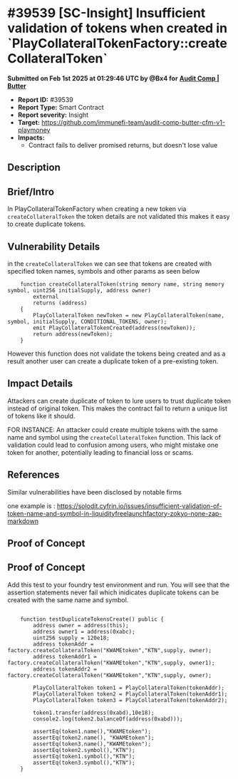 # #39539 \[SC-Insight] Insufficient validation of tokens when created in \`PlayCollateralTokenFactory::createCollateralToken\`

**Submitted on Feb 1st 2025 at 01:29:46 UTC by @Bx4 for** [**Audit Comp | Butter**](https://immunefi.com/audit-competition/audit-comp-butter)

* **Report ID:** #39539
* **Report Type:** Smart Contract
* **Report severity:** Insight
* **Target:** https://github.com/immunefi-team/audit-comp-butter-cfm-v1-playmoney
* **Impacts:**
  * Contract fails to deliver promised returns, but doesn't lose value

## Description

## Brief/Intro

In PlayCollateralTokenFactory when creating a new token via `createCollateralToken` the token details are not validated this makes it easy to create duplicate tokens.

## Vulnerability Details

in the `createCollateralToken` we can see that tokens are created with specified token names, symbols and other params as seen below

```solidity
    function createCollateralToken(string memory name, string memory symbol, uint256 initialSupply, address owner)
        external
        returns (address)
    {
        PlayCollateralToken newToken = new PlayCollateralToken(name, symbol, initialSupply, CONDITIONAL_TOKENS, owner);
        emit PlayCollateralTokenCreated(address(newToken));
        return address(newToken);
    }
```

However this function does not validate the tokens being created and as a result another user can create a duplicate token of a pre-existing token.

## Impact Details

Attackers can create duplicate of token to lure users to trust duplicate token instead of original token. This makes the contract fail to return a unique list of tokens like it should.

FOR INSTANCE: An attacker could create multiple tokens with the same name and symbol using the `createCollateralToken` function. This lack of validation could lead to confusion among users, who might mistake one token for another, potentially leading to financial loss or scams.

## References

Similar vulnerabilities have been disclosed by notable firms

one example is : https://solodit.cyfrin.io/issues/insufficient-validation-of-token-name-and-symbol-in-liquidityfreelaunchfactory-zokyo-none-zap-markdown

## Proof of Concept

## Proof of Concept

Add this test to your foundry test environment and run. You will see that the assertion statements never fail which inidicates duplicate tokens can be created with the same name and symbol.

```solidity

    function testDuplicateTokensCreate() public {
        address owner = address(this);
        address owner1 = address(0xabc);
        uint256 supply = 120e18;
        address tokenAddr = factory.createCollateralToken("KWAMEtoken","KTN",supply, owner);
        address tokenAddr1 = factory.createCollateralToken("KWAMEtoken","KTN",supply, owner1);
        address tokenAddr2 = factory.createCollateralToken("KWAMEtoken","KTN",supply, owner);

        PlayCollateralToken token1 = PlayCollateralToken(tokenAddr);
        PlayCollateralToken token2 = PlayCollateralToken(tokenAddr1);
        PlayCollateralToken token3 = PlayCollateralToken(tokenAddr2);

        token1.transfer(address(0xabd),10e18);
        console2.log(token2.balanceOf(address(0xabd)));

        assertEq(token1.name(),"KWAMEtoken");
        assertEq(token2.name(), "KWAMEtoken");
        assertEq(token3.name(),"KWAMEtoken");
        assertEq(token2.symbol(),"KTN");
        assertEq(token1.symbol(),"KTN");
        assertEq(token3.symbol(),"KTN");
    }
```
